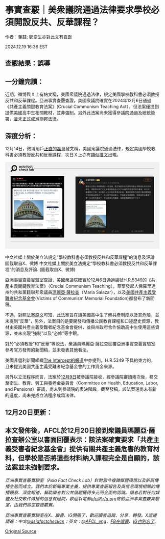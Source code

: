 # 事實查覈｜美衆議院通過法律要求學校必須開設反共、反華課程？

作者：董喆; 鄭崇生亦對此文有貢獻

2024.12.19 16:36 EST

## 查覈結果：誤導

## 一分鐘完讀：

近期，微博與Ｘ上有帖文稱，美國衆議院通過法律，規定美國學校教科書必須教授反共和反華課程。亞洲事實查覈查證，美國衆議院確實在2024年12月6日通過《共產主義關鍵教育法案》(Crucial Communism Teaching Act），但法案僅提到提供美國高中生相關教材，並非強制。另外此法案尚未獲得參議院通過及總統簽署，並未正式成爲聯邦法律。

## 深度分析：

12月14日，微博用戶[正直的磊哥](https://archive.ph/E7EQu)發文稱，美國衆議院通過法律，規定美國學校教科書必須教授反共和反華課程，次日Ｘ上亦有[類似推文](https://archive.ph/ZvUJh)出現。

![中文社媒上關於美立法規定“學校教科書必須教授反共和反華課程”的消息及評論  圖截取自X、微博](images/XMVQL2YJ45BEPNH67GUVL7J5ME.png)

中文社媒上關於美立法規定“學校教科書必須教授反共和反華課程”的消息及評論 圖截取自X、微博 中文社媒上關於美立法規定“學校教科書必須教授反共和反華課程”的消息及評論. (圖截取自X、微博)

亞洲事實查覈實驗室查證，美國衆議院確實於12月6日通過編號H.R.5349的《共產主義關鍵教育法案》（Crucial Communism Teaching）。草案發起人佛羅里達州的共和黨籍聯邦衆議員[瑪麗亞·薩拉查](https://salazar.house.gov/media/press-releases/salazars-crucial-communism-teaching-act-passes-house)（Maria Salazar），以及[美國共產主義受難者紀念基金會](https://victimsofcommunism.org/house-of-representatives-passes-crucial-communism-teaching-act/)(Victims of Communism Memorial Foundation)都發布了新聞稿。

不過，對照[法案原文](https://www.congress.gov/bill/118th-congress/house-bill/5349/all-actions)可知，此法案旨在讓美國高中生了解共產制度以及其危險，並未提到“反華”，另外，法案目的是要開發和傳播公民教育課程和口述歷史資源，教材由美國共產主義受難者紀念基金會提供，並與州政府合作協助高中生使用這些資源，並未出現“強制”以及“必修”等字眼。

對於“必須教授”和“反華”等說法，衆議員瑪麗亞·薩拉查回覆亞洲事實查覈實驗室參考官方發佈的新聞稿，並未發表其他看法。

美國非營利新聞組織[The Intercept的報道](https://theintercept.com/2024/12/05/congress-anti-communism-school-curriculum/)中亦提到，H.R.5349 不具約束力的，且未提到美國共產主義受難者紀念基金會的工作資金來源。

另外以立法程序而言，法案於[12月9日](https://www.congress.gov/bill/118th-congress/house-bill/5349/all-actions?overview=closed#tabs)被參議院接收，經參議院審讀兩次後，移交至衛生、教育、勞工與養老金委員會（Committee on Health, Education, Labor, and Pensions）審議，尚未到參議院的表決階段。截至發稿，該法案還尚未有新的進度，尚未完成立法程序成爲法律。

## 12月20日更新：

## 本文發佈後，AFCL於12月20日接到衆議員瑪麗亞·薩拉查辦公室以書面回覆表示：該法案確實要求「共產主義受害者紀念基金會」提供有關共產主義危害的教育材料，但學校是否將這些材料納入課程完全是自願的，該法案並未強制要求。

*亞洲事實查覈實驗室（Asia Fact Check Lab）針對當今複雜媒體環境以及新興傳播生態而成立。我們本於新聞專業主義，提供專業查覈報告及與信息環境相關的傳播觀察、深度報道，幫助讀者對公共議題獲得多元而全面的認識。讀者若對任何媒體及社交軟件傳播的信息有疑問，歡迎以電郵*[*afcl@rfa.org*](mailto:afcl@rfa.org)*寄給亞洲事實查覈實驗室，由我們爲您查證覈實。*

*亞洲事實查覈實驗室在X、臉書、IG開張了，歡迎讀者追蹤、分享、轉發。X這邊請進：中文*[*@asiafactcheckcn*](https://twitter.com/asiafactcheckcn)*；英文：*[*@AFCL\_eng*](https://twitter.com/AFCL_eng)*、*[*FB在這裏*](https://www.facebook.com/asiafactchecklabcn)*、*[*IG也別忘了*](https://www.instagram.com/asiafactchecklab/)*。*



[Original Source](https://www.rfa.org/mandarin/shishi-hecha/2024/12/19/hc-senate-us-law-anti-communism/)